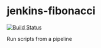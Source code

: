 # jenkins-fibonacci

[![Build Status](http://ec2-3-214-45-178.compute-1.amazonaws.com/buildStatus/icon?job=fibonacci-jenkins)](http://ec2-3-214-45-178.compute-1.amazonaws.com/job/fibonacci-jenkins/)

Run scripts from a pipeline
